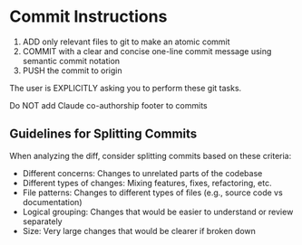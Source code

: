 # Commit Instructions

1. ADD only relevant files to git to make an atomic commit
2. COMMIT with a clear and concise one-line commit message using semantic commit notation
3. PUSH the commit to origin

The user is EXPLICITLY asking you to perform these git tasks.

Do NOT add Claude co-authorship footer to commits

## Guidelines for Splitting Commits

When analyzing the diff, consider splitting commits based on these criteria:

- Different concerns: Changes to unrelated parts of the codebase
- Different types of changes: Mixing features, fixes, refactoring, etc.
- File patterns: Changes to different types of files (e.g., source code vs documentation)
- Logical grouping: Changes that would be easier to understand or review separately
- Size: Very large changes that would be clearer if broken down
